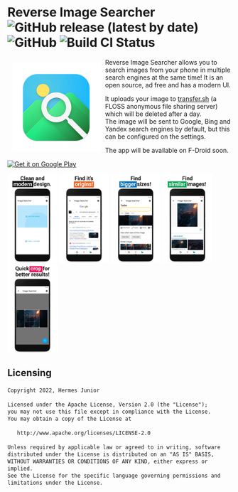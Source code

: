 # Reverse Image Searcher ![GitHub release (latest by date)](https://img.shields.io/github/v/release/ohermesjunior/imagesearcher?color=bright-green&label=version)   ![GitHub](https://img.shields.io/github/license/ohermesjunior/imagesearcher?color=blue)   ![Build CI Status](https://github.com/ohermesjunior/imagesearcher/workflows/Build%20CI/badge.svg)

<img src="assets/icon.png" align="left" width="200" hspace="10" vspace="10">

Reverse Image Searcher allows you to search images from your phone in multiple search engines at the same time! It is an open source, ad free and has a modern UI.

It uploads your image to [transfer.sh](https://transfer.sh/) (a FLOSS anonymous file sharing server) which will be deleted after a day.  
The image will be sent to Google, Bing and Yandex search engines by default, but this can be configured on the settings.

The app will be available on F-Droid soon.  

[<img src="https://play.google.com/intl/en_us/badges/images/generic/en-play-badge.png"
     alt="Get it on Google Play"
     height="100">](https://play.google.com/store/apps/details?id=com.hermesjunior.reverseimagesearcher)

<img src="assets/listing_1.jpg" alt="Screenshot 1" height="200"> <img src="assets/listing_2.jpg" alt="Screenshot 2" height="200"> <img src="assets/listing_3.jpg" alt="Screenshot 2" height="200"> <img src="assets/listing_4.jpg" alt="Screenshot 4" height="200"> <img src="assets/listing_5.jpg" alt="Screenshot 5" height="200">

## Licensing

```
Copyright 2022, Hermes Junior

Licensed under the Apache License, Version 2.0 (the "License");
you may not use this file except in compliance with the License.
You may obtain a copy of the License at

   http://www.apache.org/licenses/LICENSE-2.0

Unless required by applicable law or agreed to in writing, software
distributed under the License is distributed on an "AS IS" BASIS,
WITHOUT WARRANTIES OR CONDITIONS OF ANY KIND, either express or implied.
See the License for the specific language governing permissions and
limitations under the License.
```
